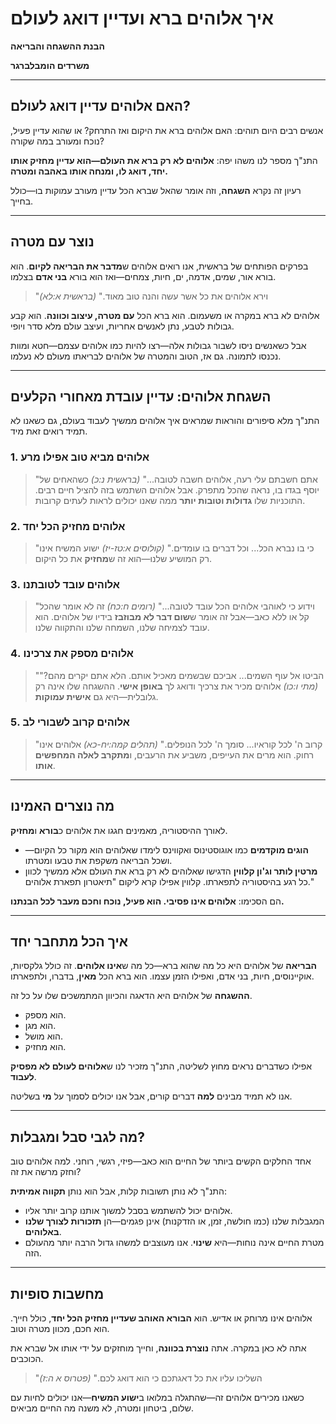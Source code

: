 # איך אלוהים ברא ועדיין דואג לעולם

**הבנת ההשגחה והבריאה**

**משרדים הומבלברגר**

---

## האם אלוהים עדיין דואג לעולם?

אנשים רבים היום תוהים:
האם אלוהים ברא את היקום ואז התרחק?
או שהוא עדיין פעיל, נוכח ומעורב במה שקורה?

התנ"ך מספר לנו משהו יפה:
**אלוהים לא רק ברא את העולם—הוא עדיין מחזיק אותו יחד, דואג לו, ומנחה אותו באהבה ומטרה.**

רעיון זה נקרא **השגחה**, וזה אומר שהאל שברא הכל עדיין מעורב עמוקות בו—כולל בחייך.

---

## נוצר עם מטרה

בפרקים הפותחים של בראשית, אנו רואים אלוהים ש**מדבר את הבריאה לקיום**. הוא בורא אור, שמים, אדמה, ים, חיות, צמחים—ואז הוא בורא **בני אדם** בצלמו.

> "וירא אלוהים את כל אשר עשה והנה טוב מאוד." *(בראשית א:לא)*

אלוהים לא ברא במקרה או משעמום. הוא ברא הכל **עם מטרה, עיצוב וכוונה**. הוא קבע גבולות לטבע, נתן לאנשים אחריות, ועיצב עולם מלא סדר ויופי.

אבל כשאנשים ניסו לשבור גבולות אלה—רצו להיות כמו אלוהים עצמם—חטא ומוות נכנסו לתמונה. גם אז, הטוב והמטרה של אלוהים לבריאתו מעולם לא נעלמו.

---

## השגחת אלוהים: עדיין עובדת מאחורי הקלעים

התנ"ך מלא סיפורים והוראות שמראים איך אלוהים ממשיך לעבוד בעולם, גם כשאנו לא תמיד רואים זאת מיד.

### 1. **אלוהים מביא טוב אפילו מרע**

> "אתם חשבתם עלי רעה, אלוהים חשבה לטובה..." *(בראשית נ:כ)*
> כשהאחים של יוסף בגדו בו, נראה שהכל מתפרק. אבל אלוהים השתמש בזה להציל חיים רבים. התוכניות שלו **גדולות וטובות יותר** ממה שאנו יכולים לראות לעתים קרובות.

### 2. **אלוהים מחזיק הכל יחד**

> "כי בו נברא הכל... וכל דברים בו עומדים." *(קולוסים א:טז-יז)*
> ישוע המשיח אינו רק המושיע שלנו—הוא זה ש**מחזיק** את כל היקום.

### 3. **אלוהים עובד לטובתנו**

> "וידוע כי לאוהבי אלוהים הכל עובד לטובה..." *(רומים ח:כח)*
> זה לא אומר שהכל קל או ללא כאב—אבל זה אומר ש**שום דבר לא מבוזבז** בידיו של אלוהים. הוא עובד לצמיחה שלנו, השמחה שלנו והתקווה שלנו.

### 4. **אלוהים מספק את צרכינו**

> "הביטו אל עוף השמים... אביכם שבשמים מאכיל אותם. הלא אתם יקרים מהם?" *(מתי ו:כו)*
> אלוהים מכיר את צרכיך ודואג לך **באופן אישי**. ההשגחה שלו אינה רק גלובלית—היא גם **אישית עמוקות**.

### 5. **אלוהים קרוב לשבורי לב**

> "קרוב ה' לכל קוראיו... סומך ה' לכל הנופלים." *(תהלים קמה:יח-כא)*
> אלוהים אינו רחוק. הוא מרים את העייפים, משביע את הרעבים, ו**מתקרב לאלה המחפשים אותו**.

---

## מה נוצרים האמינו

לאורך ההיסטוריה, מאמינים חגגו את אלוהים כ**בורא** ו**מחזיק**.

* **הוגים מוקדמים** כמו אוגוסטינוס ואקווינס לימדו שאלוהים הוא מקור כל הקיום—ושכל הבריאה משקפת את טבעו ומטרתו.
* **מרטין לותר וג'ון קלווין** הדגישו שאלוהים לא רק ברא את העולם אלא ממשיך לכוון כל רגע בהיסטוריה לתפארתו. קלווין אפילו קרא ליקום "תיאטרון תפארת אלוהים."

הם הסכימו: **אלוהים אינו פסיבי. הוא פעיל, נוכח וחכם מעבר לכל הבנתנו.**

---

## איך הכל מתחבר יחד

**הבריאה** של אלוהים היא כל מה שהוא ברא—כל מה ש**אינו אלוהים**. זה כולל גלקסיות, אוקיינוסים, חיות, בני אדם, ואפילו הזמן עצמו. הוא ברא הכל **מאין**, בדברו, ולתפארתו.

**ההשגחה** של אלוהים היא הדאגה והכיוון המתמשכים שלו על כל זה.

* הוא מספק.
* הוא מגן.
* הוא מושל.
* הוא מחזיק.

אפילו כשדברים נראים מחוץ לשליטה, התנ"ך מזכיר לנו ש**אלוהים לעולם לא מפסיק לעבוד**.

אנו לא תמיד מבינים **למה** דברים קורים, אבל אנו יכולים לסמוך על **מי** בשליטה.

---

## מה לגבי סבל ומגבלות?

אחד החלקים הקשים ביותר של החיים הוא כאב—פיזי, רגשי, רוחני. למה אלוהים טוב וחזק מרשה את זה?

התנ"ך לא נותן תשובות קלות, אבל הוא נותן **תקווה אמיתית**:

* אלוהים יכול להשתמש בסבל למשוך אותנו קרוב יותר אליו.
* המגבלות שלנו (כמו חולשה, זמן, או הזדקנות) אינן פגמים—הן **תזכורות לצורך שלנו באלוהים**.
* מטרת החיים אינה נוחות—היא **שינוי**.
  אנו מעוצבים למשהו גדול הרבה יותר מהעולם הזה.

---

## מחשבות סופיות

אלוהים אינו מרוחק או אדיש. הוא **הבורא האוהב שעדיין מחזיק הכל יחד**, כולל חייך. הוא חכם, מכוון מטרה וטוב.

אתה לא כאן במקרה. אתה **נוצרת בכוונה**, וחייך מוחזקים על ידי אותו אל שברא את הכוכבים.

> "השליכו עליו את כל דאגתכם כי הוא דואג לכם." *(פטרוס א ה:ז)*

כשאנו מכירים אלוהים זה—שהתגלה במלואו ב**ישוע המשיח**—אנו יכולים לחיות עם שלום, ביטחון ומטרה, לא משנה מה החיים מביאים.

